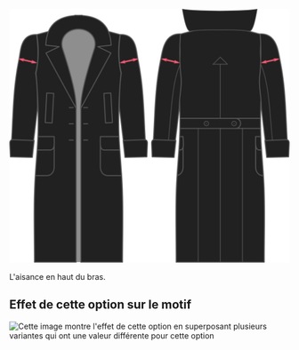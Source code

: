 ![Aisance au niveau des biceps](./bicepsease.svg)

L'aisance en haut du bras.

## Effet de cette option sur le motif

![Cette image montre l'effet de cette option en superposant plusieurs variantes qui ont une valeur différente pour cette option](carlton\_bicepsease\_sample.svg "Effet de cette option sur le motif")
